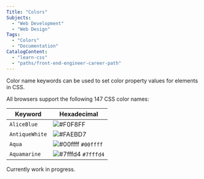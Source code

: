 ```yaml
---
Title: "Colors"
Subjects:
  - "Web Development"
  - "Web Design"
Tags: 
  - "Colors"
  - "Documentation"
CatalogContent:
  - "learn-css"
  - "paths/front-end-engineer-career-path"
---
```


Color name keywords can be used to set color property values for elements in CSS.

All browsers support the following 147 CSS color names:

| Keyword | Hexadecimal |
| --- | --- |
| `AliceBlue` | ![#F0F8FF](https://via.placeholder.com/15/f0f8ff/000000?text=+) | `#f0f8ff`|
| `AntiqueWhite` | ![#FAEBD7](https://via.placeholder.com/15/faebd7/000000?text=+) | `#faebd7` |
| `Aqua` | ![#00ffff](https://via.placeholder.com/15/00ffff/000000?text=+) `#00ffff` | 
| `Aquamarine` | ![#7fffd4](https://via.placeholder.com/15/7fffd4/000000?text=+) `#7fffd4` | 

Currently work in progress.
